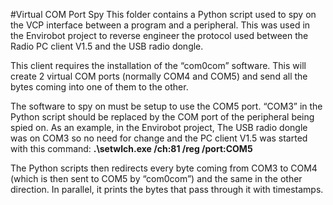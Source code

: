 #Virtual COM Port Spy
This folder contains a Python script used to spy on the VCP interface between a program and a peripheral. This was used in the Envirobot project to reverse engineer the protocol used between the Radio PC client V1.5 and the USB radio dongle.

This client requires the installation of the “com0com” software. This will create 2 virtual COM ports (normally COM4 and COM5) and send all the bytes coming into one of them to the other.

The software to spy on must be setup to use the COM5 port. “COM3” in the Python script should be replaced by the COM port of the peripheral being spied on. As an example, in the Envirobot project, The USB radio dongle was on COM3 so no need for change and the PC client V1.5 was started with this command: **.\setwlch.exe /ch:81 /reg /port:COM5**

The Python scripts then redirects every byte coming from COM3 to COM4 (which is then sent to COM5 by “com0com”) and the same in the other direction. In parallel, it prints the bytes that pass through it with timestamps.
